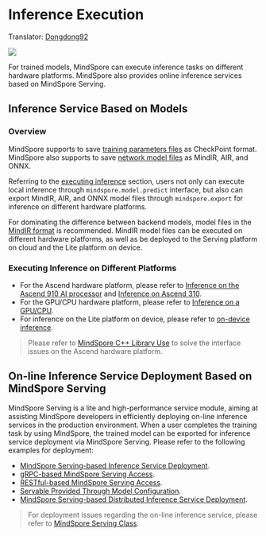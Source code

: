 # Inference Execution

Translator: [Dongdong92](https://gitee.com/zy179280)

<a href="https://gitee.com/mindspore/docs/blob/r1.7/docs/mindspore/source_en/migration_guide/inference.md" target="_blank"><img src="https://mindspore-website.obs.cn-north-4.myhuaweicloud.com/website-images/r1.7/resource/_static/logo_source_en.png"></a>

For trained models, MindSpore can execute inference tasks on different hardware platforms. MindSpore also provides online inference services based on MindSpore Serving.

## Inference Service Based on Models

### Overview

MindSpore supports to save [training parameters files](https://www.mindspore.cn/tutorials/experts/en/r1.7/infer/inference.html#model-files) as CheckPoint format. MindSpore also supports to save [network model files](https://www.mindspore.cn/tutorials/experts/en/r1.7/infer/inference.html#model-files) as MindIR, AIR, and ONNX.

Referring to the [executing inference](https://www.mindspore.cn/tutorials/experts/en/r1.7/infer/inference.html#inference-execution) section, users not only can execute local inference through `mindspore.model.predict` interface, but also can export MindIR, AIR, and ONNX model files through `mindspore.export` for inference on different hardware platforms.

For dominating the difference between backend models, model files in the [MindIR format](https://www.mindspore.cn/tutorials/experts/en/r1.7/infer/inference.html#inference-execution) is recommended. MindIR model files can be executed on different hardware platforms, as well as be deployed to the Serving platform on cloud and the Lite platform on device.

### Executing Inference on Different Platforms

- For the Ascend hardware platform, please refer to [Inference on the Ascend 910 AI processor](https://www.mindspore.cn/tutorials/experts/en/r1.7/infer/ascend_910_mindir.html) and [Inference on Ascend 310](https://www.mindspore.cn/tutorials/experts/en/r1.7/infer/ascend_310_mindir.html).
- For the GPU/CPU hardware platform, please refer to [Inference on a GPU/CPU](https://www.mindspore.cn/tutorials/experts/en/r1.7/infer/cpu_gpu_mindir.html).
- For inference on the Lite platform on device, please refer to [on-device inference](https://www.mindspore.cn/lite/docs/en/r1.7/index.html).

> Please refer to [MindSpore C++ Library Use](https://www.mindspore.cn/docs/en/r1.7/faq/inference.html#c) to solve the interface issues on the Ascend hardware platform.

## On-line Inference Service Deployment Based on MindSpore Serving

MindSpore Serving is a lite and high-performance service module, aiming at assisting MindSpore developers in efficiently deploying on-line inference services in the production environment. When a user completes the training task by using MindSpore, the trained model can be exported for inference service deployment via MindSpore Serving. Please refer to the following examples for deployment:

- [MindSpore Serving-based Inference Service Deployment](https://www.mindspore.cn/serving/docs/en/r1.7/serving_example.html).
- [gRPC-based MindSpore Serving Access](https://www.mindspore.cn/serving/docs/en/r1.7/serving_grpc.html).
- [RESTful-based MindSpore Serving Access](https://www.mindspore.cn/serving/docs/en/r1.7/serving_restful.html).
- [Servable Provided Through Model Configuration](https://www.mindspore.cn/serving/docs/en/r1.7/serving_model.html).
- [MindSpore Serving-based Distributed Inference Service Deployment](https://www.mindspore.cn/serving/docs/en/r1.7/serving_distributed_example.html).

> For deployment issues regarding the on-line inference service, please refer to [MindSpore Serving Class](https://www.mindspore.cn/docs/en/r1.7/faq/inference.html#mindspore-serving).
